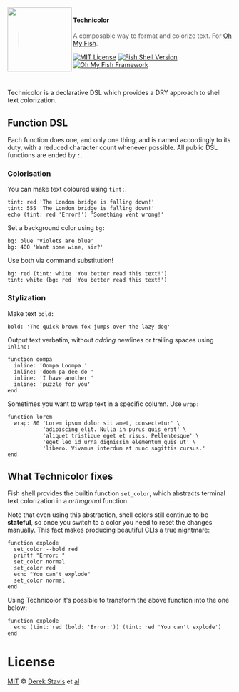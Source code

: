 <img src="https://dl.dropboxusercontent.com/u/56336/omf/omf-logo-optimised.svg" align="left" width="144px" height="144px"/>

#### Technicolor
> A composable way to format and colorize text. For [Oh My Fish][omf-link].

[![MIT License](https://img.shields.io/badge/license-MIT-007EC7.svg?style=flat-square)](/LICENSE)
[![Fish Shell Version](https://img.shields.io/badge/fish-v2.2.0-007EC7.svg?style=flat-square)](http://fishshell.com)
[![Oh My Fish Framework](https://img.shields.io/badge/Oh%20My%20Fish-Framework-007EC7.svg?style=flat-square)](https://www.github.com/oh-my-fish/oh-my-fish)

<br/>

Technicolor is a declarative DSL which provides a DRY approach to shell text colorization.

## Function DSL

Each function does one, and only one thing, and is named accordingly to its duty, with a reduced character count whenever possible. All public DSL functions are ended by `:`.

### Colorisation

You can make text coloured using `tint:`.

```fish
tint: red 'The London bridge is falling down!'
tint: 555 'The London bridge is falling down!'
echo (tint: red 'Error!') 'Something went wrong!'
```

Set a background color using `bg:`

```fish
bg: blue 'Violets are blue'
bg: 400 'Want some wine, sir?'
```

Use both via command substitution!

```fish
bg: red (tint: white 'You better read this text!')
tint: white (bg: red 'You better read this text!')
```

### Stylization

Make text `bold:`

```fish
bold: 'The quick brown fox jumps over the lazy dog'
```

Output text verbatim, without _adding_ newlines or trailing spaces using `inline:`

```fish
function oompa
  inline: 'Oompa Loompa '
  inline: 'doom-pa-dee-do '
  inline: 'I have another '
  inline: 'puzzle for you'
end
```

Sometimes you want to wrap text in a specific column. Use `wrap:`

```fish
function lorem
  wrap: 80 'Lorem ipsum dolor sit amet, consectetur' \
           'adipiscing elit. Nulla in purus quis erat' \
           'aliquet tristique eget et risus. Pellentesque' \
           'eget leo id urna dignissim elementum quis ut' \
           'libero. Vivamus interdum at nunc sagittis cursus.'
end
```

## What Technicolor fixes

Fish shell provides the builtin function `set_color`, which abstracts terminal text colorization in a _orthogonal_ function.

Note that even using this abstraction, shell colors still continue to be __stateful__, so once you switch to a color you need to reset the changes manually. This fact makes producing beautiful CLIs a true nightmare:

```fish
function explode
  set_color --bold red
  printf "Error: "
  set_color normal
  set_color red
  echo "You can't explode"
  set_color normal
end
```

Using Technicolor it's possible to transform the above function into the one below:

```fish
function explode
  echo (tint: red (bold: 'Error:')) (tint: red 'You can't explode')
end
```

# License

[MIT][mit] © [Derek Stavis][author] et [al][contributors]


[mit]:            http://opensource.org/licenses/MIT
[author]:         http://github.com/derekstavis
[contributors]:   https://github.com/derekstavis/plugin-technicolor/graphs/contributors
[omf-link]:       https://www.github.com/oh-my-fish/oh-my-fish

[license-badge]:  https://img.shields.io/badge/license-MIT-007EC7.svg?style=flat-square
[travis-badge]:   http://img.shields.io/travis/derekstavis/technicolor.svg?style=flat-square
[travis-link]:    https://travis-ci.org/derekstavis/technicolor
